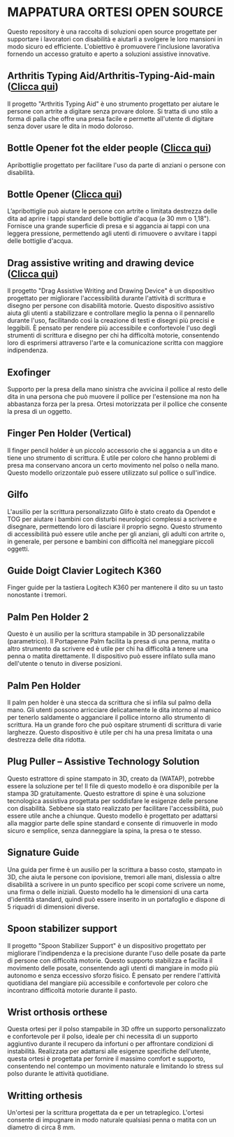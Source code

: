 # MAPPATURA ORTESI OPEN SOURCE
Questo repository è una raccolta di soluzioni open source progettate per supportare i lavoratori con disabilità e aiutarli a svolgere le loro mansioni in modo sicuro ed efficiente. L'obiettivo è promuovere l'inclusione lavorativa fornendo un accesso gratuito e aperto a soluzioni assistive innovative. 

## Arthritis Typing Aid/Arthritis-Typing-Aid-main ([Clicca qui](https://github.com/HackabilityNPO/Mappatura-ortesi-open-source/tree/main/Ergonomia/Arthritis%20Typing%20Aid/Arthritis-Typing-Aid-main))
Il progetto "Arthritis Typing Aid" è uno strumento progettato per aiutare le persone con artrite a digitare senza provare dolore. Si tratta di uno stilo a forma di palla che offre una presa facile e permette all'utente di digitare senza dover usare le dita in modo doloroso.
## Bottle Opener fot the elder people ([Clicca qui](https://github.com/HackabilityNPO/Mappatura-ortesi-open-source/tree/main/Ergonomia/Bottle%20Opener%20for%20the%20elder%20people))
Apribottiglie progettato per facilitare l'uso da parte di anziani o persone con disabilità.
## Bottle Opener ([Clicca qui](https://github.com/HackabilityNPO/Mappatura-ortesi-open-source/tree/main/Ergonomia/Bottle%20Opener))
L’apribottiglie può aiutare le persone con artrite o limitata destrezza delle dita ad aprire i tappi standard delle bottiglie d'acqua (⌀ 30 mm o 1,18"). Fornisce una grande superficie di presa e si aggancia ai tappi con una leggera pressione, permettendo agli utenti di rimuovere o avvitare i tappi delle bottiglie d'acqua.
## Drag assistive writing and drawing device ([Clicca qui](https://github.com/HackabilityNPO/Mappatura-ortesi-open-source/tree/main/Ergonomia/Drag%20assistive%20writing%20and%20drawing%20device))
Il progetto "Drag Assistive Writing and Drawing Device" è un dispositivo progettato per migliorare l'accessibilità durante l'attività di scrittura e disegno per persone con disabilità motorie. Questo dispositivo assistivo aiuta gli utenti a stabilizzare e controllare meglio la penna o il pennarello durante l'uso, facilitando così la creazione di testi e disegni più precisi e leggibili. È pensato per rendere più accessibile e confortevole l'uso degli strumenti di scrittura e disegno per chi ha difficoltà motorie, consentendo loro di esprimersi attraverso l'arte e la comunicazione scritta con maggiore indipendenza.
## Exofinger
Supporto per la presa della mano sinistra che avvicina il pollice al resto delle dita in una persona che può muovere il pollice per l'estensione ma non ha abbastanza forza per la presa. Ortesi motorizzata per il pollice che consente la presa di un oggetto.
## Finger Pen Holder (Vertical)
Il finger pencil holder è un piccolo accessorio che si aggancia a un dito e tiene uno strumento di scrittura. È utile per coloro che hanno problemi di presa ma conservano ancora un certo movimento nel polso o nella mano. Questo modello orizzontale può essere utilizzato sul pollice o sull'indice.
## Gilfo
L'ausilio per la scrittura personalizzato Glifo è stato creato da Opendot e TOG per aiutare i bambini con disturbi neurologici complessi a scrivere e disegnare, permettendo loro di lasciare il proprio segno. Questo strumento di accessibilità può essere utile anche per gli anziani, gli adulti con artrite o, in generale, per persone e bambini con difficoltà nel maneggiare piccoli oggetti.
## Guide Doigt Clavier Logitech K360
Finger guide per la tastiera Logitech K360 per mantenere il dito su un tasto nonostante i tremori.
## Palm Pen Holder 2
Questo è un ausilio per la scrittura stampabile in 3D personalizzabile (parametrico). Il Portapenne Palm facilita la presa di una penna, matita o altro strumento da scrivere ed è utile per chi ha difficoltà a tenere una penna o matita direttamente. Il dispositivo può essere infilato sulla mano dell'utente o tenuto in diverse posizioni.
## Palm Pen Holder
Il palm pen holder è una stecca da scrittura che si infila sul palmo della mano. Gli utenti possono arricciare delicatamente le dita intorno al manico per tenerlo saldamente o agganciare il pollice intorno allo strumento di scrittura. Ha un grande foro che può ospitare strumenti di scrittura di varie larghezze. Questo dispositivo è utile per chi ha una presa limitata o una destrezza delle dita ridotta.
## Plug Puller – Assistive Technology Solution
Questo estrattore di spine stampato in 3D, creato da (WATAP), potrebbe essere la soluzione per te! Il file di questo modello è ora disponibile per la stampa 3D gratuitamente. Questo estrattore di spine è una soluzione tecnologica assistiva progettata per soddisfare le esigenze delle persone con disabilità. Sebbene sia stato realizzato per facilitare l'accessibilità, può essere utile anche a chiunque. Questo modello è progettato per adattarsi alla maggior parte delle spine standard e consente di rimuoverle in modo sicuro e semplice, senza danneggiare la spina, la presa o te stesso.
## Signature Guide
Una guida per firme è un ausilio per la scrittura a basso costo, stampato in 3D, che aiuta le persone con ipovisione, tremori alle mani, dislessia o altre disabilità a scrivere in un punto specifico per scopi come scrivere un nome, una firma o delle iniziali. Questo modello ha le dimensioni di una carta d'identità standard, quindi può essere inserito in un portafoglio e dispone di 5 riquadri di dimensioni diverse.
## Spoon stabilizer support
Il progetto "Spoon Stabilizer Support" è un dispositivo progettato per migliorare l'indipendenza e la precisione durante l'uso delle posate da parte di persone con difficoltà motorie. Questo supporto stabilizza e facilita il movimento delle posate, consentendo agli utenti di mangiare in modo più autonomo e senza eccessivo sforzo fisico. È pensato per rendere l'attività quotidiana del mangiare più accessibile e confortevole per coloro che incontrano difficoltà motorie durante il pasto.
## Wrist orthosis orthese
Questa ortesi per il polso stampabile in 3D offre un supporto personalizzato e confortevole per il polso, ideale per chi necessita di un supporto aggiuntivo durante il recupero da infortuni o per affrontare condizioni di instabilità. Realizzata per adattarsi alle esigenze specifiche dell'utente, questa ortesi è progettata per fornire il massimo comfort e supporto, consentendo nel contempo un movimento naturale e limitando lo stress sul polso durante le attività quotidiane.
## Writting orthesis
Un'ortesi per la scrittura progettata da e per un tetraplegico. L'ortesi consente di impugnare in modo naturale qualsiasi penna o matita con un diametro di circa 8 mm.
